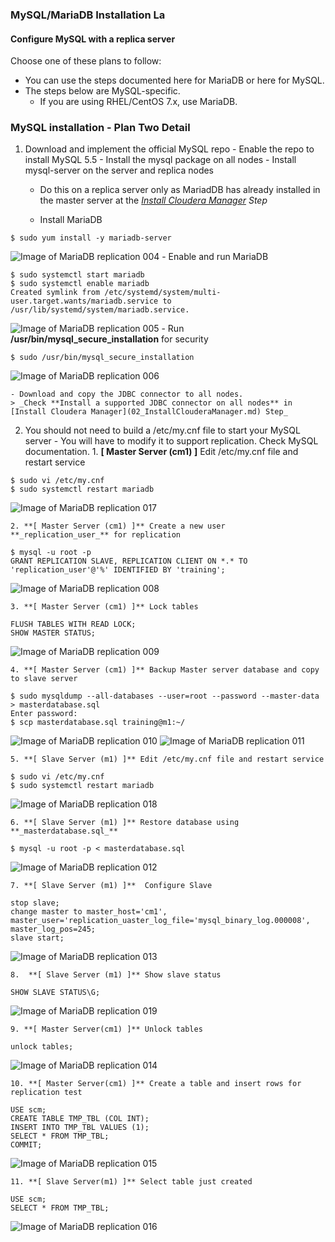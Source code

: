 ### MySQL/MariaDB Installation La
#### Configure MySQL with a replica server
Choose one of these plans to follow:
  - You can use the steps documented here for MariaDB or here for MySQL.
  - The steps below are MySQL-specific.
    - If you are using RHEL/CentOS 7.x, use MariaDB.

### MySQL installation - Plan Two Detail
  1. Download and implement the official MySQL repo
    - Enable the repo to install MySQL 5.5
    - Install the mysql package on all nodes
    - Install mysql-server on the server and replica nodes
      - Do this on a replica server only as MariadDB has already installed in the master server at the _[Install Cloudera Manager](02_InstallClouderaManager.md) Step_

      - Install MariaDB
```
$ sudo yum install -y mariadb-server
```
![Image of MariaDB replication 004](screenshots/mariadb-replica-004.png)
      - Enable and run MariaDB
```
$ sudo systemctl start mariadb
$ sudo systemctl enable mariadb
Created symlink from /etc/systemd/system/multi-user.target.wants/mariadb.service to /usr/lib/systemd/system/mariadb.service.
```
![Image of MariaDB replication 005](screenshots/mariadb-replica-005.png)
      - Run **/usr/bin/mysql_secure_installation** for security
```
$ sudo /usr/bin/mysql_secure_installation
```
![Image of MariaDB replication 006](screenshots/mariadb-replica-006.png)

    - Download and copy the JDBC connector to all nodes.
    > _Check **Install a supported JDBC connector on all nodes** in [Install Cloudera Manager](02_InstallClouderaManager.md) Step_

  2. You should not need to build a /etc/my.cnf file to start your MySQL server
    - You will have to modify it to support replication. Check MySQL documentation.
    1. **[ Master Server (cm1) ]** Edit /etc/my.cnf file and restart service
```
$ sudo vi /etc/my.cnf
$ sudo systemctl restart mariadb
```  
![Image of MariaDB replication 017](screenshots/mariadb-replica-017.png)

    2. **[ Master Server (cm1) ]** Create a new user **_replication_user_** for replication
```
$ mysql -u root -p
GRANT REPLICATION SLAVE, REPLICATION CLIENT ON *.* TO 'replication_user'@'%' IDENTIFIED BY 'training';
```
![Image of MariaDB replication 008](screenshots/mariadb-replica-008.png)

    3. **[ Master Server (cm1) ]** Lock tables
```
FLUSH TABLES WITH READ LOCK;
SHOW MASTER STATUS;
```
![Image of MariaDB replication 009](screenshots/mariadb-replica-009.png)

    4. **[ Master Server (cm1) ]** Backup Master server database and copy to slave server
```
$ sudo mysqldump --all-databases --user=root --password --master-data > masterdatabase.sql
Enter password:
$ scp masterdatabase.sql training@m1:~/
```
![Image of MariaDB replication 010](screenshots/mariadb-replica-010.png)
![Image of MariaDB replication 011](screenshots/mariadb-replica-011.png)

    5. **[ Slave Server (m1) ]** Edit /etc/my.cnf file and restart service
```
$ sudo vi /etc/my.cnf
$ sudo systemctl restart mariadb
```
![Image of MariaDB replication 018](screenshots/mariadb-replica-018.png)

    6. **[ Slave Server (m1) ]** Restore database using **_masterdatabase.sql_**
```
$ mysql -u root -p < masterdatabase.sql
```
![Image of MariaDB replication 012](screenshots/mariadb-replica-012.png)

    7. **[ Slave Server (m1) ]**  Configure Slave
```
stop slave;
change master to master_host='cm1', master_user='replication_uaster_log_file='mysql_binary_log.000008', master_log_pos=245;
slave start;
```
![Image of MariaDB replication 013](screenshots/mariadb-replica-013.png)

    8.  **[ Slave Server (m1) ]** Show slave status
```
SHOW SLAVE STATUS\G;
```
![Image of MariaDB replication 019](screenshots/mariadb-replica-019.png)

    9. **[ Master Server(cm1) ]** Unlock tables
```
unlock tables;
```
![Image of MariaDB replication 014](screenshots/mariadb-replica-014.png)

    10. **[ Master Server(cm1) ]** Create a table and insert rows for replication test
```
USE scm;
CREATE TABLE TMP_TBL (COL INT);
INSERT INTO TMP_TBL VALUES (1);
SELECT * FROM TMP_TBL;
COMMIT;
```
![Image of MariaDB replication 015](screenshots/mariadb-replica-015.png)

    11. **[ Slave Server(m1) ]** Select table just created
```
USE scm;
SELECT * FROM TMP_TBL;
```
![Image of MariaDB replication 016](screenshots/mariadb-replica-016.png)
